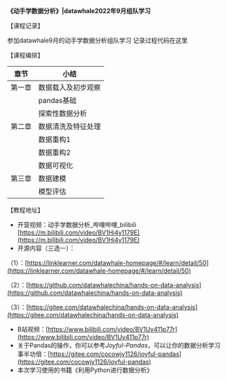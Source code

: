 **《动手学数据分析》|datawhale2022年9月组队学习**

【课程记录】

参加datawhale9月的动手学数据分析组队学习
记录过程代码在这里

【课程编排】

| 章节 | 小结 |
| --- | --- |
| 第一章 | 数据载入及初步观察 |
|  | pandas基础 |
|  | 探索性数据分析 |
| 第二章 | 数据清洗及特征处理 |
|   | 数据重构1 |
|  | 数据重构2 |
|  | 数据可视化 |
| 第三章 | 数据建模 |
|   | 模型评估 |

【教程地址】
- 开营视频：动手学数据分析_哔哩哔哩_bilibili
[https://m.bilibili.com/video/BV1Hi4y1179E](https://m.bilibili.com/video/BV1Hi4y1179E)
- 开源内容（三选一）：

（1）：[https://linklearner.com/datawhale-homepage/#/learn/detail/50](https://linklearner.com/datawhale-homepage/#/learn/detail/50)

（2）：[https://github.com/datawhalechina/hands-on-data-analysis](https://github.com/datawhalechina/hands-on-data-analysis)

（3）：[https://gitee.com/datawhalechina/hands-on-data-analysis](https://gitee.com/datawhalechina/hands-on-data-analysis)
- B站视频：[https://www.bilibili.com/video/BV1Uv411p77r](https://www.bilibili.com/video/BV1Uv411p77r)
- 关于Pandas的操作，你可以参考*Joyful-Pandas*，可以让你的数据分析学习事半功倍：[https://gitee.com/cocowjy1126/joyful-pandas](https://gitee.com/cocowjy1126/joyful-pandas)
- 本次学习使用的书籍《利用Python进行数据分析》
